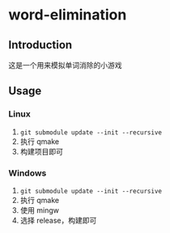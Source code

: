 # word-elimination

## Introduction

这是一个用来模拟单词消除的小游戏

## Usage

### Linux

1. `git submodule update --init --recursive`
2. 执行 qmake
3. 构建项目即可

### Windows


1. `git submodule update --init --recursive`
2. 执行 qmake
3. 使用 mingw
4. 选择 release，构建即可

